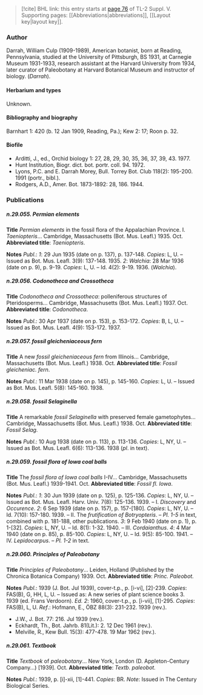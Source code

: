 > [!cite] BHL link: this entry starts at [page 76](https://www.biodiversitylibrary.org/item/103833#page/88/mode/1up) of TL-2 Suppl. V.
> Supporting pages: [[Abbreviations|abbreviations]], [[Layout key|layout key]].

### Author

Darrah, William Culp (1909-1989), American botanist, born at Reading, Pennsylvania, studied at the University of Pittsburgh, BS 1931, at Carnegie Museum 1931-1933, research assistant at the Harvard University from 1934, later curator of Paleobotany at Harvard Botanical Museum and instructor of biology. (*Darrah*).

#### Herbarium and types

Unknown.

#### Bibliography and biography

Barnhart 1: 420 (b. 12 Jan 1909, Reading, Pa.); Kew 2: 17; Roon p. 32.

#### Biofile

- Arditti, J., ed., Orchid biology 1: 27, 28, 29, 30, 35, 36, 37, 39, 43. 1977.
- Hunt Institution, Biogr. dict. bot. portr. coll. 94. 1972.
- Lyons, P.C. and E. Darrah Morey, Bull. Torrey Bot. Club 118(2): 195-200. 1991 (portr., bibl.).
- Rodgers, A.D., Amer. Bot. 1873-1892: 28, 186. 1944.

### Publications

##### n.29.055. Permian elements

**Title**
*Permian elements* in the fossil flora of the Appalachian Province. I. *Taeniopteris*... Cambridge, Massachusetts (Bot. Mus. Leafl.) 1935. Oct.
**Abbreviated title**: *Taeniopteris*.

**Notes**
*Publ*.: *1*: 29 Jun 1935 (date on p. 137), p. 137-148. *Copies*: L, U. – Issued as Bot. Mus. Leafl. 3(9): 137-148. 1935.
*2*: *Walchia*: 28 Mar 1936 (date on p. 9), p. 9-19. *Copies*: L, U. – Id. 4(2): 9-19. 1936. (*Walchia*).

##### n.29.056. Codonotheca and Crossotheca

**Title**
*Codonotheca and Crossotheca*: polleniferous structures of Pteridosperms... Cambridge, Massachusetts (Bot. Mus. Leafl.) 1937. Oct.
**Abbreviated title**: *Codonotheca*.

**Notes**
*Publ*.: 30 Apr 1937 (date on p. 153), p. 153-172. *Copies*: B, L, U. – Issued as Bot. Mus. Leafl. 4(9): 153-172. 1937.

##### n.29.057. fossil gleicheniaceous fern

**Title**
A new *fossil gleicheniaceous fern* from Illinois... Cambridge, Massachusetts (Bot. Mus. Leafl.) 1938. Oct.
**Abbreviated title**: *Fossil gleicheniac. fern*.

**Notes**
*Publ*.: 11 Mar 1938 (date on p. 145), p. 145-160. *Copies*: L, U. – Issued as Bot. Mus. Leafl. 5(8): 145-160. 1938.

##### n.29.058. fossil Selaginella

**Title**
A remarkable *fossil Selaginella* with preserved female gametophytes... Cambridge, Massachusetts (Bot. Mus. Leafl.) 1938. Oct.
**Abbreviated title**: *Fossil Selag.*

**Notes**
*Publ*.: 10 Aug 1938 (date on p. 113), p. 113-136. *Copies*: L, NY, U. – Issued as Bot. Mus. Leafl. 6(6): 113-136. 1938 (*pl*. in text).

##### n.29.059. fossil flora of Iowa coal balls

**Title**
The *fossil flora of Iowa coal balls* I-IV... Cambridge, Massachusetts (Bot. Mus. Leafl.) 1939-1941. Oct.
**Abbreviated title**: *Fossil fl. Iowa*.

**Notes**
*Publ*.: *1*: 30 Jun 1939 (date on p. 125), p. 125-136. *Copies*: L, NY, U. – Issued as Bot. Mus. Leafl. Harv. Univ. 7(8): 125-136. 1939. – I. *Discovery* and *Occurence*.
*2*: 6 Sep 1939 (date on p. 157), p. 157-\[180\]. *Copies*: L, NY, U. – Id. 7(10): 157-180. 1939. – II. The *frutification of Botryopteris*. – *Pl. 1-5* in text, combined with p. 181-188, other publications.
*3*: 9 Feb 1940 (date on p. 1), p. 1-\[32\]. *Copies*: L, NY, U. – Id. 8(1): 1-32. 1940. – III.
*Cordaianthus*.
*4*: 4 Mar 1940 (date on p. 85), p. 85-100. *Copies*: L, NY, U. – Id. 9(5): 85-100. 1941. – IV.
*Lepidocarpus*. – *Pl. 1-2* in text.

##### n.29.060. Principles of Paleobotany

**Title**
*Principles of Paleobotany*... Leiden, Holland (Published by the Chronica Botanica Company) 1939. Oct.
**Abbreviated title**: *Princ. Paleobot.*

**Notes**
*Publ*.: 1939 (J. Bot. Jul 1939), cover-t.p., p. \[i-vi\], \[2\]-239. *Copies*: FAS(B), G, HH, L, U. – Issued as: A new series of plant science books 3. 1939 (ed. Frans Verdoorn).
*Ed. 2*: 1960, cover-t.p., p. \[i-vii\], \[1\]-295. *Copies*: FAS(B), L, U.
*Ref*.: Hofmann, E., ÖBZ 88(3): 231-232. 1939 (rev.).
- J.W., J. Bot. 77: 216. Jul 1939 (rev.).
- Eckhardt, Th., Bot. Jahrb. 81(Lit.): 2. 12 Dec 1961 (rev.).
- Melville, R., Kew Bull. 15(3): 477-478. 19 Mar 1962 (rev.).

##### n.29.061. Textbook

**Title**
*Textbook* of *paleobotany*... New York, London (D. Appleton-Century Company...) \[1939\]. Oct.
**Abbreviated title**: *Textb. paleobot.*

**Notes**
*Publ*.: 1939, p. \[i\]-xii, \[1\]-441. *Copies*: BR.
*Note*: Issued in The Century Biological Series.

